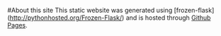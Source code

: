 #About this site
This static website was generated using [frozen-flask]
(http://pythonhosted.org/Frozen-Flask/) and is hosted 
through [Github Pages](http://pages.github.com/). 

